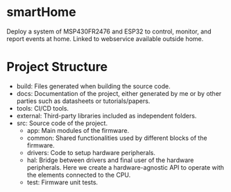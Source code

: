 # smartHome
Deploy a system of MSP430FR2476 and ESP32 to control, monitor, and report events at home. Linked to webservice available outside home.


# Project Structure

 - build: Files generated when building the source code.
 - docs: Documentation of the project, either generated by me or by other parties such as datasheets or tutorials/papers.
 - tools: CI/CD tools.
 - external: Third-party libraries included as independent folders.
 - src: Source code of the project.
   - app: Main modules of the firmware.
   - common: Shared functionalities used by different blocks of the firmware.
   - drivers: Code to setup hardware peripherals.
   - hal: Bridge between drivers and final user of the hardware peripherals. Here we create a hardware-agnostic API to operate with the elements connected to the CPU.
   - test: Firmware unit tests.
